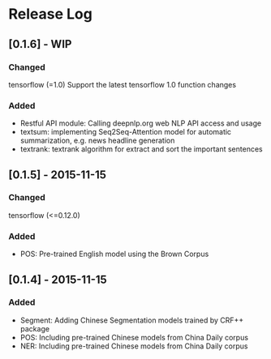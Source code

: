 # Release Log

## [0.1.6] - WIP
### Changed
tensorflow (=1.0) Support the latest tensorflow 1.0 function changes

### Added
- Restful API module: Calling deepnlp.org web NLP API access and usage
- textsum: implementing Seq2Seq-Attention model for automatic summarization, e.g. news headline generation
- textrank: textrank algorithm for extract and sort the important sentences

## [0.1.5] - 2015-11-15
### Changed
tensorflow (<=0.12.0)
### Added
- POS: Pre-trained English model using the Brown Corpus

## [0.1.4] - 2015-11-15
### Added
- Segment: Adding Chinese Segmentation models trained by CRF++ package
- POS: Including pre-trained Chinese models from China Daily corpus
- NER: Including pre-trained Chinese models from China Daily corpus


